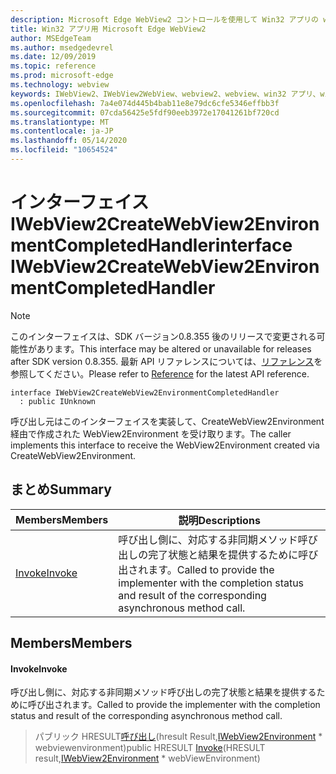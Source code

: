 ```yaml
---
description: Microsoft Edge WebView2 コントロールを使用して Win32 アプリの web コンテンツをホストする
title: Win32 アプリ用 Microsoft Edge WebView2
author: MSEdgeTeam
ms.author: msedgedevrel
ms.date: 12/09/2019
ms.topic: reference
ms.prod: microsoft-edge
ms.technology: webview
keywords: IWebView2、IWebView2WebView、webview2、webview、win32 アプリ、win32、edge
ms.openlocfilehash: 7a4e074d445b4bab11e8e79dc6cfe5346effbb3f
ms.sourcegitcommit: 07cda56425e5fdf90eeb3972e17041261bf720cd
ms.translationtype: MT
ms.contentlocale: ja-JP
ms.lasthandoff: 05/14/2020
ms.locfileid: "10654524"
---
```

# <span data-ttu-id="1f8a7-104">インターフェイス IWebView2CreateWebView2EnvironmentCompletedHandler</span><span class="sxs-lookup"><span data-stu-id="1f8a7-104">interface IWebView2CreateWebView2EnvironmentCompletedHandler</span></span> 

> [!NOTE]
> <span data-ttu-id="1f8a7-105">このインターフェイスは、SDK バージョン0.8.355 後のリリースで変更される可能性があります。</span><span class="sxs-lookup"><span data-stu-id="1f8a7-105">This interface may be altered or unavailable for releases after SDK version 0.8.355.</span></span> <span data-ttu-id="1f8a7-106">最新 API リファレンスについては、[リファレンス](../../../webview2-api-reference.md)を参照してください。</span><span class="sxs-lookup"><span data-stu-id="1f8a7-106">Please refer to [Reference](../../../webview2-api-reference.md) for the latest API reference.</span></span>

```
interface IWebView2CreateWebView2EnvironmentCompletedHandler
  : public IUnknown
```

<span data-ttu-id="1f8a7-107">呼び出し元はこのインターフェイスを実装して、CreateWebView2Environment 経由で作成された WebView2Environment を受け取ります。</span><span class="sxs-lookup"><span data-stu-id="1f8a7-107">The caller implements this interface to receive the WebView2Environment created via CreateWebView2Environment.</span></span>

## <span data-ttu-id="1f8a7-108">まとめ</span><span class="sxs-lookup"><span data-stu-id="1f8a7-108">Summary</span></span>

 <span data-ttu-id="1f8a7-109">Members</span><span class="sxs-lookup"><span data-stu-id="1f8a7-109">Members</span></span>                        | <span data-ttu-id="1f8a7-110">説明</span><span class="sxs-lookup"><span data-stu-id="1f8a7-110">Descriptions</span></span>
--------------------------------|---------------------------------------------
[<span data-ttu-id="1f8a7-111">Invoke</span><span class="sxs-lookup"><span data-stu-id="1f8a7-111">Invoke</span></span>](#invoke) | <span data-ttu-id="1f8a7-112">呼び出し側に、対応する非同期メソッド呼び出しの完了状態と結果を提供するために呼び出されます。</span><span class="sxs-lookup"><span data-stu-id="1f8a7-112">Called to provide the implementer with the completion status and result of the corresponding asynchronous method call.</span></span>

## <span data-ttu-id="1f8a7-113">Members</span><span class="sxs-lookup"><span data-stu-id="1f8a7-113">Members</span></span>

#### <span data-ttu-id="1f8a7-114">Invoke</span><span class="sxs-lookup"><span data-stu-id="1f8a7-114">Invoke</span></span> 

<span data-ttu-id="1f8a7-115">呼び出し側に、対応する非同期メソッド呼び出しの完了状態と結果を提供するために呼び出されます。</span><span class="sxs-lookup"><span data-stu-id="1f8a7-115">Called to provide the implementer with the completion status and result of the corresponding asynchronous method call.</span></span>

> <span data-ttu-id="1f8a7-116">パブリック HRESULT[呼び出し](#invoke)(hresult Result,[IWebView2Environment](IWebView2Environment.md) \* webviewenvironment)</span><span class="sxs-lookup"><span data-stu-id="1f8a7-116">public HRESULT [Invoke](#invoke)(HRESULT result,[IWebView2Environment](IWebView2Environment.md) \* webViewEnvironment)</span></span>

